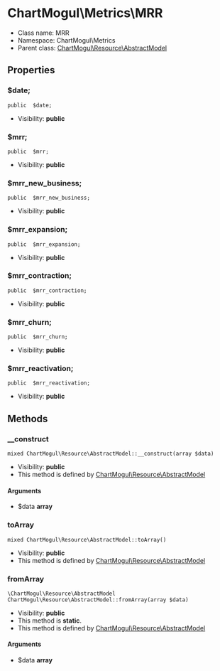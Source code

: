 ChartMogul\Metrics\MRR
===============






* Class name: MRR
* Namespace: ChartMogul\Metrics
* Parent class: [ChartMogul\Resource\AbstractModel](ChartMogul-Resource-AbstractModel.md)





Properties
----------


### $date;

    public  $date;





* Visibility: **public**


### $mrr;

    public  $mrr;





* Visibility: **public**


### $mrr_new_business;

    public  $mrr_new_business;





* Visibility: **public**


### $mrr_expansion;

    public  $mrr_expansion;





* Visibility: **public**


### $mrr_contraction;

    public  $mrr_contraction;





* Visibility: **public**


### $mrr_churn;

    public  $mrr_churn;





* Visibility: **public**


### $mrr_reactivation;

    public  $mrr_reactivation;





* Visibility: **public**


Methods
-------


### __construct

    mixed ChartMogul\Resource\AbstractModel::__construct(array $data)





* Visibility: **public**
* This method is defined by [ChartMogul\Resource\AbstractModel](ChartMogul-Resource-AbstractModel.md)


#### Arguments
* $data **array**



### toArray

    mixed ChartMogul\Resource\AbstractModel::toArray()





* Visibility: **public**
* This method is defined by [ChartMogul\Resource\AbstractModel](ChartMogul-Resource-AbstractModel.md)




### fromArray

    \ChartMogul\Resource\AbstractModel ChartMogul\Resource\AbstractModel::fromArray(array $data)





* Visibility: **public**
* This method is **static**.
* This method is defined by [ChartMogul\Resource\AbstractModel](ChartMogul-Resource-AbstractModel.md)


#### Arguments
* $data **array**


